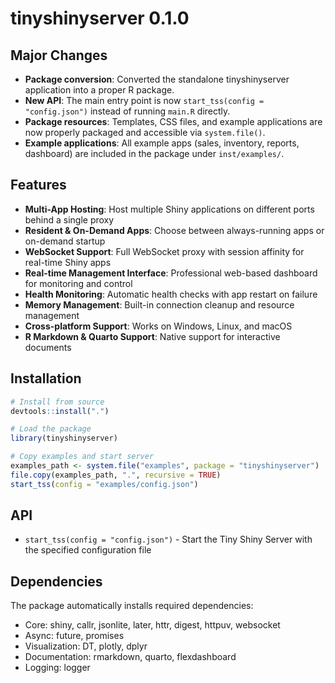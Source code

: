 # tinyshinyserver 0.1.0

## Major Changes

* **Package conversion**: Converted the standalone tinyshinyserver application into a proper R package.
* **New API**: The main entry point is now `start_tss(config = "config.json")` instead of running `main.R` directly.
* **Package resources**: Templates, CSS files, and example applications are now properly packaged and accessible via `system.file()`.
* **Example applications**: All example apps (sales, inventory, reports, dashboard) are included in the package under `inst/examples/`.

## Features

* **Multi-App Hosting**: Host multiple Shiny applications on different ports behind a single proxy
* **Resident & On-Demand Apps**: Choose between always-running apps or on-demand startup
* **WebSocket Support**: Full WebSocket proxy with session affinity for real-time Shiny apps
* **Real-time Management Interface**: Professional web-based dashboard for monitoring and control
* **Health Monitoring**: Automatic health checks with app restart on failure
* **Memory Management**: Built-in connection cleanup and resource management
* **Cross-platform Support**: Works on Windows, Linux, and macOS
* **R Markdown & Quarto Support**: Native support for interactive documents

## Installation

```r
# Install from source
devtools::install(".")

# Load the package
library(tinyshinyserver)

# Copy examples and start server  
examples_path <- system.file("examples", package = "tinyshinyserver")
file.copy(examples_path, ".", recursive = TRUE)
start_tss(config = "examples/config.json")
```

## API

* `start_tss(config = "config.json")` - Start the Tiny Shiny Server with the specified configuration file

## Dependencies

The package automatically installs required dependencies:
- Core: shiny, callr, jsonlite, later, httr, digest, httpuv, websocket
- Async: future, promises
- Visualization: DT, plotly, dplyr  
- Documentation: rmarkdown, quarto, flexdashboard
- Logging: logger
